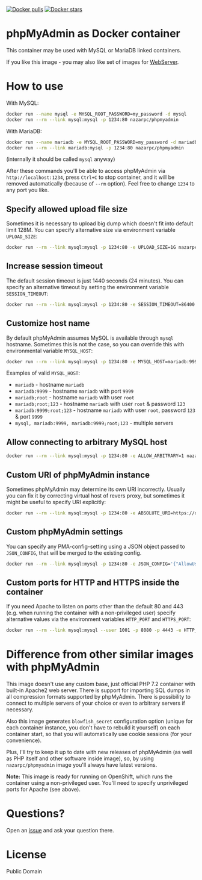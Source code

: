 [![Docker pulls](https://img.shields.io/docker/pulls/nazarpc/phpmyadmin.svg?label=Docker+pulls)](https://registry.hub.docker.com/u/nazarpc/phpmyadmin/)
[![Docker stars](https://img.shields.io/docker/stars/nazarpc/phpmyadmin.svg?label=Docker+stars)](https://registry.hub.docker.com/u/nazarpc/phpmyadmin/)

# phpMyAdmin as Docker container
This container may be used with MySQL or MariaDB linked containers.

If you like this image - you may also like set of images for [WebServer](https://github.com/nazar-pc/docker-webserver).

# How to use
With MySQL:
```bash
docker run --name mysql -e MYSQL_ROOT_PASSWORD=my_password -d mysql
docker run --rm --link mysql:mysql -p 1234:80 nazarpc/phpmyadmin
```

With MariaDB:
```bash
docker run --name mariadb -e MYSQL_ROOT_PASSWORD=my_password -d mariadb
docker run --rm --link mariadb:mysql -p 1234:80 nazarpc/phpmyadmin
```
(internally it should be called `mysql` anyway)

After these commands you'll be able to access phpMyAdmin via `http://localhost:1234`, press `Ctrl+C` to stop container, and it will be removed automatically (because of `--rm` option). Feel free to change `1234` to any port you like.

## Specify allowed upload file size
Sometimes it is necessary to upload big dump which doesn't fit into default limit 128M. You can specify alternative size via environment variable `UPLOAD_SIZE`:
```bash
docker run --rm --link mysql:mysql -p 1234:80 -e UPLOAD_SIZE=1G nazarpc/phpmyadmin
```

## Increase session timeout
The default session timeout is just 1440 seconds (24 minutes). You can specify an alternative timeout by setting the environment variable `SESSION_TIMEOUT`:
```bash
docker run --rm --link mysql:mysql -p 1234:80 -e SESSION_TIMEOUT=86400 nazarpc/phpmyadmin
```

## Customize host name
By default phpMyAdmin assumes MySQL is available through `mysql` hostname. Sometimes this is not the case, so you can override this with environmental variable `MYSQL_HOST`:
```bash
docker run --rm --link mysql:mysql -p 1234:80 -e MYSQL_HOST=mariadb:9999 nazarpc/phpmyadmin
```
Examples of valid `MYSQL_HOST`:
* `mariadb` - hostname `mariadb`
* `mariadb:9999` - hostname `mariadb` with port `9999`
* `mariadb;root` - hostname `mariadb` with user `root`
* `mariadb;root;123` - hostname `mariadb` with user `root` & password `123`
* `mariadb:9999;root;123` - hostname `mariadb` with user `root`, password `123` & port `9999`
* `mysql, mariadb:9999, mariadb:9999;root;123` - multiple servers

## Allow connecting to arbitrary MySQL host
```bash
docker run --rm --link mysql:mysql -p 1234:80 -e ALLOW_ARBITRARY=1 nazarpc/phpmyadmin
```

## Custom URI of phpMyAdmin instance
Sometimes phpMyAdmin may determine its own URI incorrectly. Usually you can fix it by correcting virtual host of revers proxy,  but sometimes it might be useful to specify URI explicitly:
```bash
docker run --rm --link mysql:mysql -p 1234:80 -e ABSOLUTE_URI=https://domain.tld/phpmyadmin nazarpc/phpmyadmin
```

## Custom phpMyAdmin settings
You can specify any PMA-config-setting using a JSON object passed to `JSON_CONFIG`, that will be merged to the existing config.
```bash
docker run --rm --link mysql:mysql -p 1234:80 -e JSON_CONFIG='{"AllowUserDropDatabase": true,"MaxTableList": 450, "NavigationTreeTableSeparator": "_"}' nazarpc/phpmyadmin
```

## Custom ports for HTTP and HTTPS inside the container
If you need Apache to listen on ports other than the default 80 and 443 (e.g. when running the container with a non-privileged user) specify alternative values via the environment variables `HTTP_PORT` and `HTTPS_PORT`:
```bash
docker run --rm --link mysql:mysql --user 1001 -p 8080 -p 4443 -e HTTP_PORT=8080 -e HTTPS_PORT=4443 nazarpc/phpmyadmin
```

# Difference from other similar images with phpMyAdmin
This image doesn't use any custom base, just official PHP 7.2 container with built-in Apache2 web server.
There is support for importing SQL dumps in all compression formats supported by phpMyAdmin.
There is possibility to connect to multiple servers of your choice or even to arbitrary servers if necessary.

Also this image generates `blowfish_secret` configuration option (unique for each container instance, you don't have to rebuild it yourself) on each container start, so that you will automatically use cookie sessions (for your convenience).

Plus, I'll try to keep it up to date with new releases of phpMyAdmin (as well as PHP itself and other software inside image), so, by using `nazarpc/phpmyadmin` image you'll always have latest versions.

**Note:** This image is ready for running on OpenShift, which runs the container using a non-privileged user. You'll need to specify unprivileged ports for Apache (see above).

# Questions?
Open an [issue](https://github.com/nazar-pc/docker-phpmyadmin/issues) and ask your question there.

# License
Public Domain
